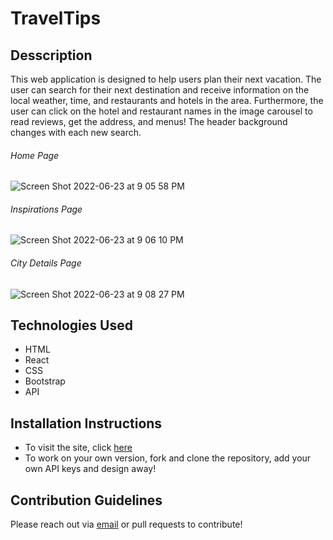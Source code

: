 # TravelTips

## Desscription
This web application is designed to help users plan their next vacation. The user can search for their next destination and receive information on the local weather, time, and restaurants and hotels in the area. Furthermore, the user can click on the hotel and restaurant names in the image carousel to read reviews, get the address, and menus! The header background changes with each new search.

###### Home Page
![Screen Shot 2022-06-23 at 9 05 58 PM](https://user-images.githubusercontent.com/62886630/175439614-ef463a51-e333-4c63-a42f-095915d22bb1.png)

###### Inspirations Page
![Screen Shot 2022-06-23 at 9 06 10 PM](https://user-images.githubusercontent.com/62886630/175439631-8f50f2fd-a6ac-4fc0-a5d3-4535c28238a3.png)

###### City Details Page
![Screen Shot 2022-06-23 at 9 08 27 PM](https://user-images.githubusercontent.com/62886630/175439814-603c1df2-b78e-46f1-9145-78b279e12a89.png)


## Technologies Used
- HTML
- React
- CSS
- Bootstrap
- API

## Installation Instructions
* To visit the site, click [here](https://celebrated-halva-710aaa.netlify.app)
* To work on your own version, fork and clone the repository, add your own API keys and design away!

## Contribution Guidelines
Please reach out via [email](shraddhaanand2@gmail.com) or pull requests to contribute!
